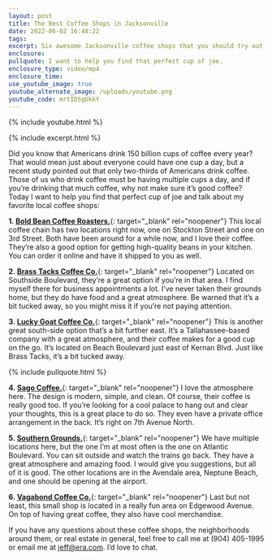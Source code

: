 ```yaml
---
layout: post
title: The Best Coffee Shops in Jacksonville
date: 2022-06-02 16:48:22
tags:
excerpt: Six awesome Jacksonville coffee shops that you should try out.
enclosure:
pullquote: I want to help you find that perfect cup of joe.
enclosure_type: video/mp4
enclosure_time:
use_youtube_image: true
youtube_alternate_image: /uploads/youtube.png
youtube_code: mrtIDSgUkkY
---
```

{% include youtube.html %}

{% include excerpt.html %}

Did you know that Americans drink 150 billion cups of coffee every year? That would mean just about everyone could have one cup a day, but a recent study pointed out that only two-thirds of Americans drink coffee. Those of us who drink coffee must be having multiple cups a day, and if you’re drinking that much coffee, why not make sure it’s good coffee? Today I want to help you find that perfect cup of joe and talk about my favorite local coffee shops:

**1\.&nbsp;**[**Bold Bean Coffee Roasters.**](https://boldbeancoffee.com/visit-us){: target="_blank" rel="noopener"} This local coffee chain has two locations right now, one on Stockton Street and one on 3rd Street. Both have been around for a while now, and I love their coffee. They’re also a good option for getting high-quality beans in your kitchen. You can order it online and have it shipped to you as well.

**2\.&nbsp;**[**Brass Tacks Coffee Co.**](https://www.brasstackscoffee.com/){: target="_blank" rel="noopener"} Located on Southside Boulevard, they’re a great option if you’re in that area. I find myself there for business appointments a lot. I’ve never taken their grounds home, but they do have food and a great atmosphere. Be warned that it’s a bit tucked away, so you might miss it if you’re not paying attention.&nbsp;

**3\.&nbsp;**[**Lucky Goat Coffee Co.**](https://luckygoatcoffee.com/){: target="_blank" rel="noopener"} This is another great south-side option that’s a bit further east. It’s a Tallahassee-based company with a great atmosphere, and their coffee makes for a good cup on the go. It’s located on Beach Boulevard just east of Kernan Blvd. Just like Brass Tacks, it’s a bit tucked away.

{% include pullquote.html %}

**4\.&nbsp;**[**Sago Coffee.**](https://www.sagocoffeejax.com/){: target="_blank" rel="noopener"}&nbsp;I love the atmosphere here. The design is modern, simple, and clean. Of course, their coffee is really good too. If you’re looking for a cool palace to hang out and clear your thoughts, this is a great place to do so. They even have a private office arrangement in the back. It’s right on 7th Avenue North.&nbsp;

**5\.&nbsp;**[**Southern Grounds.**](https://www.southerngrounds.com/){: target="_blank" rel="noopener"} We have multiple locations here, but the one I’m at most often is the one on Atlantic Boulevard. You can sit outside and watch the trains go back. They have a great atmosphere and amazing food. I would give you suggestions, but all of it is good. The other locations are in the Avendale area, Neptune Beach, and one should be opening at the airport.&nbsp;

**6\.&nbsp;**[**Vagabond Coffee Co.**](https://www.vagabondcoffee.com/){: target="_blank" rel="noopener"}&nbsp;Last but not least, this small shop is located in a really fun area on Edgewood Avenue. On top of having great coffee, they also have cool merchandise.

If you have any questions about these coffee shops, the neighborhoods around them, or real estate in general, feel free to call me at (904) 405-1995 or email me at [jeff@era.com](mailto:jeff@era.com). I’d love to chat.
